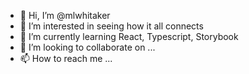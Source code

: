 - 👋 Hi, I’m @mlwhitaker
- 👀 I’m interested in seeing how it all connects
- 🌱 I’m currently learning React, Typescript, Storybook
- 💞️ I’m looking to collaborate on ...
- 📫 How to reach me ...

<!---
mlwhitaker/mlwhitaker is a ✨ special ✨ repository because its `README.md` (this file) appears on your GitHub profile.
You can click the Preview link to take a look at your changes.
--->
